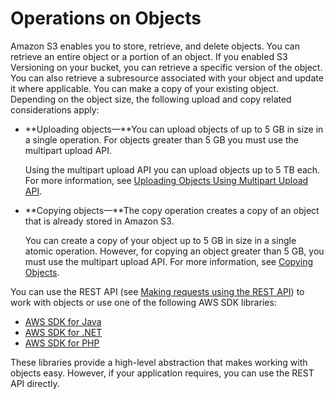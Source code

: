 # Operations on Objects<a name="ObjectOperations"></a>

Amazon S3 enables you to store, retrieve, and delete objects\. You can retrieve an entire object or a portion of an object\. If you enabled S3 Versioning on your bucket, you can retrieve a specific version of the object\. You can also retrieve a subresource associated with your object and update it where applicable\. You can make a copy of your existing object\. Depending on the object size, the following upload and copy related considerations apply: 
+ **Uploading objects—**You can upload objects of up to 5 GB in size in a single operation\. For objects greater than 5 GB you must use the multipart upload API\. 

  Using the multipart upload API you can upload objects up to 5 TB each\. For more information, see [Uploading Objects Using Multipart Upload API](uploadobjusingmpu.md)\.
+ **Copying objects—**The copy operation creates a copy of an object that is already stored in Amazon S3\. 

  You can create a copy of your object up to 5 GB in size in a single atomic operation\. However, for copying an object greater than 5 GB, you must use the multipart upload API\. For more information, see [Copying Objects](CopyingObjectsExamples.md)\.

You can use the REST API \(see [Making requests using the REST API](RESTAPI.md)\) to work with objects or use one of the following AWS SDK libraries:
+ [AWS SDK for Java](https://aws.amazon.com/sdk-for-java/)
+ [AWS SDK for \.NET](https://aws.amazon.com/sdk-for-net/)
+ [AWS SDK for PHP](https://aws.amazon.com/sdk-for-php/)

These libraries provide a high\-level abstraction that makes working with objects easy\. However, if your application requires, you can use the REST API directly\.